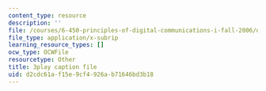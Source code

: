 ```yaml
---
content_type: resource
description: ''
file: /courses/6-450-principles-of-digital-communications-i-fall-2006/d2cdc61af15e9cf4926ab71646bd3b18_oKLtT7F9hg.srt
file_type: application/x-subrip
learning_resource_types: []
ocw_type: OCWFile
resourcetype: Other
title: 3play caption file
uid: d2cdc61a-f15e-9cf4-926a-b71646bd3b18
---
```

